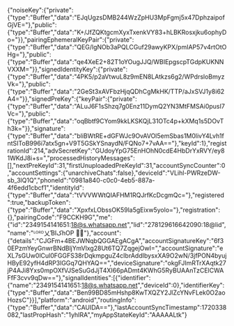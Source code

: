 {"noiseKey":{"private":{"type":"Buffer","data":"EJqUgzsDMB244WzZpHU3MpFgmj5x47DphzaipofGjVE="},"public":{"type":"Buffer","data":"K+/JfZQKtgcmXyxTxenkVY83+hLBKRosxjku6ophyDo="}},"pairingEphemeralKeyPair":{"private":{"type":"Buffer","data":"QEG/lgNOb3aPQLCGuf29awyKPX/pmIAP57v4rtOtOHg="},"public":{"type":"Buffer","data":"qe4XeE2+82T1oYOugJJQ/WBIEpgscpTGdpKUKNNVXXM="}},"signedIdentityKey":{"private":{"type":"Buffer","data":"4PK5/p2aVtwuL8z9mEN8LAtkzs6g2/WPdrsloBmyzVk="},"public":{"type":"Buffer","data":"2GeSt3xAVFbzHjqQDhCgMkHK/TTP/aJxSVJ1y8i62A4="}},"signedPreKey":{"keyPair":{"private":{"type":"Buffer","data":"ALuJ6F1sShzq7g0Enz11DymQ2YN3MtFMSAi0pusI7Vc="},"public":{"type":"Buffer","data":"oqBbtf9CYom9kkLKSKQjL31OTc4p+kXMq1s5DOvTh3k="}},"signature":{"type":"Buffer","data":"bliBWtRE+dGFWJc9OvAVOl5emSbas1M0livY4Lvh1fntSIToB996i7atx5gn+V9T5GSkYSnaydN/FQNo7+7vAA=="},"keyId":1},"registrationId":214,"advSecretKey":"GUdoyYpG75EnHOhN0cdE4HbDrYxRVY/ey81WKdJ8i+s=","processedHistoryMessages":[],"nextPreKeyId":31,"firstUnuploadedPreKeyId":31,"accountSyncCounter":0,"accountSettings":{"unarchiveChats":false},"deviceId":"VLihl-PWRzeDW-sb_3lQ1Q","phoneId":"0981a840-c0c0-4eb5-887a-4f6edd1cbcf1","identityId":{"type":"Buffer","data":"tVVVWWtQIAFHM1RQJrfKcDcgmQc="},"registered":true,"backupToken":{"type":"Buffer","data":"XpxfxLObssOK59la5gEixw5yolo="},"registration":{},"pairingCode":"F9CCKH9G","me":{"id":"2349154141651:18@s.whatsapp.net","lid":"278129616642090:18@lid","name":"ᴸᴼᴿᴰ乂ƁIکhOP 📿🦅"},"account":{"details":"CJGFm+4BEJWNqbQGGAEgACgA","accountSignatureKey":"6f30EPzmYeyGnwrBNdBljYmVlxg28Ut6TQ7ZqgejOwI=","accountSignature":"eXL7sGUw0lCul0FGGFS38rDqkmpguZ4cIbrAddIbysxXA9O2wN/3jfPON4byujHByE92yfH4dRP3lGGq7QHYAQ==","deviceSignature":"okgFJImRTrXAqtk27jP4AJi8Yxs0mpOXfVJSeSuGdJjT4XI66pADmt4KWhG5RyBUAAnTzCElCWAFfF3cvv9qDw=="},"signalIdentities":[{"identifier":{"name":"2349154141651:18@s.whatsapp.net","deviceId":0},"identifierKey":{"type":"Buffer","data":"Ben99BD85mHshp8KwTXQZY2JlZcYNvFLek0O2aoHozsC"}}],"platform":"android","routingInfo":{"type":"Buffer","data":"CAUIDA=="},"lastAccountSyncTimestamp":1720338082,"lastPropHash":"1yhIRA","myAppStateKeyId":"AAAAALtk"}
